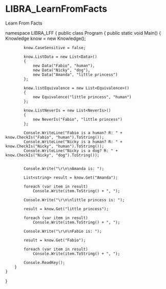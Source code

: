 # LIBRA_LearnFromFacts

Learn From Facts

namespace LIBRA_LFF
{
    public class Program
    {
        public static void Main()
        {
            Knowledge know = new Knowledge();

            know.CaseSensitive = false;

            know.ListData = new List<Data>()
            {
                new Data("Fabio", "human"),
                new Data("Nicky", "dog"),
                new Data("Amanda", "little princess")
            };

            know.listEquivalence = new List<Equivalence>()
            {
                new Equivalence("little princess", "human")
            };

            know.ListNeverIs = new List<NeverIs>()
            {
                new NeverIs("Fabio", "little princess")
            };

            Console.WriteLine("Fabio is a human? R: " + know.CheckIs("Fabio", "human").ToString());
            Console.WriteLine("Nicky is a human? R: " + know.CheckIs("Nicky", "human").ToString());
            Console.WriteLine("Nicky is a dog? R: " + know.CheckIs("Nicky", "dog").ToString());


            Console.Write("\r\n\nAmanda is: ");

            List<string> result = know.Get("Amanda");

            foreach (var item in result)
                Console.Write(item.ToString() + ", ");

            Console.Write("\r\n\nlittle princess is: ");

            result = know.Get("little princess");

            foreach (var item in result)
                Console.Write(item.ToString() + ", ");

            Console.Write("\r\n\nFabio is: ");

            result = know.Get("Fabio");

            foreach (var item in result)
                Console.Write(item.ToString() + ", ");

            Console.ReadKey();
        }
    } 
}
